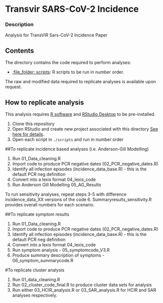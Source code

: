# Transvir SARS-CoV-2 Incidence

### Description 

Analysis for TransVIR Sars-CoV-2 Incidence Paper

## Contents

The directory contains the code required to perform analyses:

  - [:file\_folder: scripts](/Scripts): R scripts to be run in number order.


The raw and modified data required to replicate analyses is available upon request. 

 

## How to replicate analysis

This analysis requires [R software](https://cloud.r-project.org/) and
 [RStudio Desktop](https://rstudio.com/products/rstudio/download/) to be pre-installed.

1. Clone this repository
2. Open RStudio and create new project associated with this directory [See here for details](https://rpubs.com/Dee_Chiluiza/create_RProject).
3. Open each script in `./scripts` and run in number order

##To replicate incidence based analyses (i.e. Anderson-Gill Modelling)
1. Run 01_Data_cleaning.R
2. Import code to produce PCR negative dates (02_PCR_negative_dates.R)
3. Identify all infection episodes (incidence_data_base.R) - this is the default PCR neg definition
4. Convert into a lexis format 04_lexis_code
5. Run Anderson Gill Modelling 05_AG_Results

To run sensitivity analyses, repeat steps 3-5 with difference incidence_data_XX versions of the code
6. Summaryresults_sensitivity.R provides overall numbers for each scenario. 

##To replicate symptom results
1. Run 01_Data_cleaning.R
2. Import code to produce PCR negative dates (02_PCR_negative_dates.R)
3. Identify all infection episodes (incidence_data_base.R) - this is the default PCR neg definition
4. Convert into a lexis format 04_lexis_code
5. Run symptom analysis - 05_symptomcode_V3.R
6. Produce summary description of symptoms - 06_symptom_summarycode.R

#To replicate cluster analysis
1. Run 01_data_cleaning.R
2. Run 02_cluster_code_final.R to produce cluster data sets for analysis
3. Run either 03_HCIR_analysis.R or 03_SAR_analysis.R for HCIR and SAR analyses respectively. 


